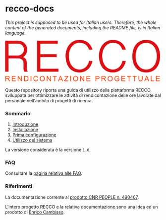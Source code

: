 # recco-docs

*This project is supposed to be used for Italian users. Therefore, the whole content of the generated documents, including the README file, is in Italian language.*

<img src="docs/img/logo_512px.png">

Questo repository riporta una guida di utilizzo della piattaforma RECCO, sviluppata per ottimizzare le attività di rendicontazione delle ore lavorate dal personale nell'ambito di progetti di ricerca.

### Sommario ###

1. [Introduzione](docs/introduzione.md)
2. [Installazione](docs/installazione.md)
3. [Prima configurazione](docs/primaconfigurazione.md)
4. [Utilizzo del sistema](docs/utilizzo.md)

La versione considerata è la versione `1.0`.

### FAQ ###

Consultare la [pagina relativa alle FAQ](docs/faq.md).

### Riferimenti ###

La documentazione corrente al [prodotto CNR PEOPLE n. 490467](https://publications.cnr.it/doc/490467).

L'intero progetto RECCO e la relativa documentazione sono una idea ed un prodotto di [Enrico Cambiaso](https://www.ieiit.cnr.it/people/Cambiaso-Enrico).

